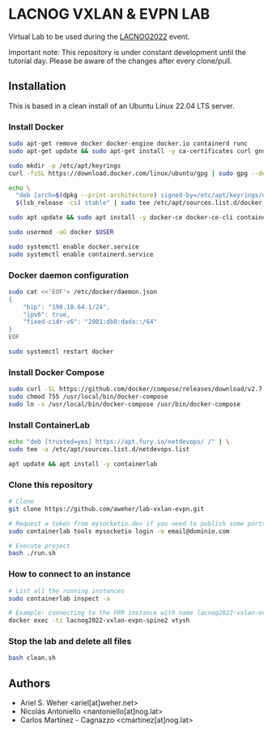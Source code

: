 # LACNOG VXLAN & EVPN LAB

Virtual Lab to be used during the [LACNOG2022](https://nog.lat) event.

Important note: This repository is under constant development until the tutorial day. Please be aware of the changes after every clone/pull.

## Installation

This is based in a clean install of an Ubuntu Linux 22.04 LTS server.

### Install Docker

```bash
sudo apt-get remove docker docker-engine docker.io containerd runc
sudo apt-get update && sudo apt-get install -y ca-certificates curl gnupg lsb-release jq python3-venv

sudo mkdir -p /etc/apt/keyrings
curl -fsSL https://download.docker.com/linux/ubuntu/gpg | sudo gpg --dearmor -o /etc/apt/keyrings/docker.gpg

echo \
  "deb [arch=$(dpkg --print-architecture) signed-by=/etc/apt/keyrings/docker.gpg] https://download.docker.com/linux/ubuntu \
  $(lsb_release -cs) stable" | sudo tee /etc/apt/sources.list.d/docker.list > /dev/null

sudo apt update && sudo apt install -y docker-ce docker-ce-cli containerd.io docker-compose-plugin

sudo usermod -aG docker $USER

sudo systemctl enable docker.service
sudo systemctl enable containerd.service
```

### Docker daemon configuration

```bash
sudo cat <<'EOF'> /etc/docker/daemon.json
{
    "bip": "198.18.64.1/24",
    "ipv6": true,
    "fixed-cidr-v6": "2001:db8:dada::/64"
}
EOF

sudo systemctl restart docker
```

### Install Docker Compose

```bash
sudo curl -SL https://github.com/docker/compose/releases/download/v2.7.0/docker-compose-linux-x86_64 -o /usr/local/bin/docker-compose
sudo chmod 755 /usr/local/bin/docker-compose
sudo ln -s /usr/local/bin/docker-compose /usr/bin/docker-compose
```

### Install ContainerLab

```bash
echo "deb [trusted=yes] https://apt.fury.io/netdevops/ /" | \
sudo tee -a /etc/apt/sources.list.d/netdevops.list

apt update && apt install -y containerlab
```

### Clone this repository

```bash
# Clone
git clone https://github.com/aweher/lab-vxlan-evpn.git

# Request a token from mysocketio.dev if you need to publish some ports to the internet
sudo containerlab tools mysocketio login -e email@dominio.com

# Execute project
bash ./run.sh
```

### How to connect to an instance

```bash
# List all the running instances
sudo containerlab inspect -a

# Example: connecting to the FRR instance with name lacnog2022-vxlan-evpn-spine2
docker exec -ti lacnog2022-vxlan-evpn-spine2 vtysh
```

### Stop the lab and delete all files

```bash
bash clean.sh
```

## Authors

* Ariel S. Weher <ariel[at]weher.net>
* Nicolás Antoniello <nantoniello[at]nog.lat>
* Carlos Martinez - Cagnazzo <cmartinez[at]nog.lat>
